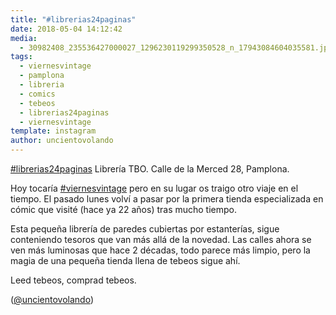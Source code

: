 ```yaml
---
title: "#librerias24paginas"
date: 2018-05-04 14:12:42
media: 
  - 30982408_235536427000027_1296230119299350528_n_17943084604035581.jpg
tags: 
  - viernesvintage
  - pamplona
  - libreria
  - comics
  - tebeos
  - librerias24paginas
  - viernesvintage
template: instagram
author: uncientovolando
---
```


[#librerias24paginas](/tags/librerias24paginas)
Librería TBO.
Calle de la Merced 28, Pamplona.

Hoy tocaría [#viernesvintage](/tags/viernesvintage) pero en su lugar os traigo otro viaje en el tiempo. El pasado lunes volví a pasar por la primera tienda especializada en cómic que visité (hace ya 22 años) tras mucho tiempo.

Esta pequeña librería de paredes cubiertas por estanterías, sigue conteniendo tesoros que van más allá de la novedad. Las calles ahora se ven más luminosas que hace 2 décadas, todo parece más limpio, pero la magia de una pequeña tienda llena de tebeos sigue ahí.

Leed tebeos, comprad tebeos.

([@uncientovolando](https://instagram.com/uncientovolando))
